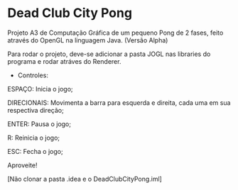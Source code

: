 # Dead Club City Pong
Projeto A3 de Computação Gráfica de um pequeno Pong de 2 fases, feito através do OpenGL na linguagem Java. (Versão Alpha)

Para rodar o projeto, deve-se adicionar a pasta JOGL nas libraries do programa e rodar atráves do Renderer.

- Controles:

ESPAÇO: Inicia o jogo;

DIRECIONAIS: Movimenta a barra para esquerda e direita, cada uma em sua respectiva direção;

ENTER: Pausa o jogo;

R: Reinicia o jogo;

ESC: Fecha o jogo;

Aproveite!

[Não clonar a pasta .idea e o DeadClubCityPong.iml]
